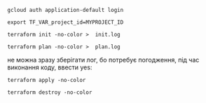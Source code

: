 ```
gcloud auth application-default login
```

```
export TF_VAR_project_id=MYPROJECT_ID
```

```
terraform init -no-color >  init.log
```

```
terraform plan -no-color >  plan.log
```

не можна зразу зберігати лог, бо потребує погодження, під час виконання коду, ввести yes:

```
terraform apply -no-color 
```
```
terraform destroy -no-color 
```